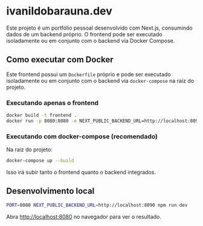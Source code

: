 # ivanildobarauna.dev

Este projeto é um portfólio pessoal desenvolvido com Next.js, consumindo dados de um backend próprio. O frontend pode ser executado isoladamente ou em conjunto com o backend via Docker Compose.

## Como executar com Docker

Este frontend possui um `Dockerfile` próprio e pode ser executado isoladamente ou em conjunto com o backend via `docker-compose` na raiz do projeto.

### Executando apenas o frontend

```bash
docker build -t frontend .
docker run -p 8080:8080 -e NEXT_PUBLIC_BACKEND_URL=http://localhost:8090 frontend
```

### Executando com docker-compose (recomendado)

Na raiz do projeto:

```bash
docker-compose up --build
```

Isso irá subir tanto o frontend quanto o backend integrados.

## Desenvolvimento local

```bash
PORT=8080 NEXT_PUBLIC_BACKEND_URL=http://localhost:8090 npm run dev
```

Abra [http://localhost:8080](http://localhost:8080) no navegador para ver o resultado.
